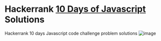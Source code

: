 # Hackerrank [10 Days of Javascript](https://www.hackerrank.com/domains/tutorials/10-days-of-javascript) Solutions
Hackerrank 10 days Javascript code challenge problem solutions
![image](https://user-images.githubusercontent.com/47564075/109789059-fa981280-7c20-11eb-8467-e22ce868f636.png)
